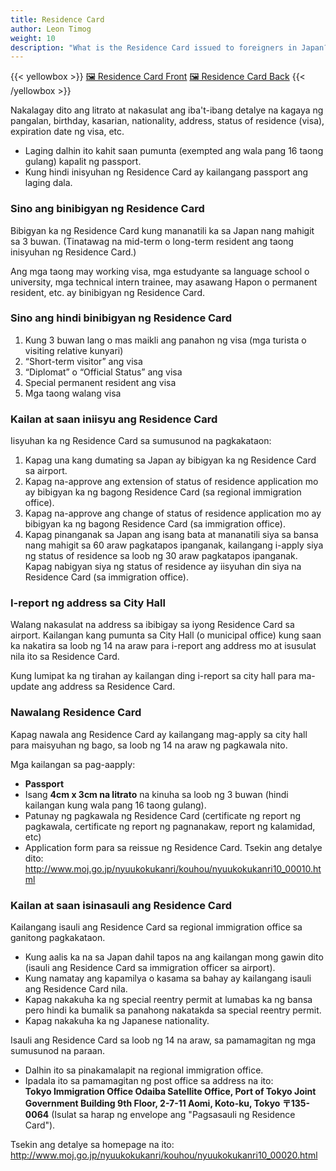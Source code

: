 ```yaml
---
title: Residence Card
author: Leon Timog
weight: 10
description: "What is the Residence Card issued to foreigners in Japan?"
---
```

{{< yellowbox >}}
[🖼️ Residence Card Front](residence-card-front.jpg) [🖼️ Residence Card Back](residence-card-back.jpg)
{{< /yellowbox >}}

Nakalagay dito ang litrato at nakasulat ang iba't-ibang detalye na kagaya ng pangalan, birthday, kasarian, nationality, address, status of residence (visa), expiration date ng visa, etc.

* Laging dalhin ito kahit saan pumunta (exempted ang wala pang 16 taong gulang) kapalit ng passport.
* Kung hindi inisyuhan ng Residence Card ay kailangang passport ang laging dala.

### Sino ang binibigyan ng Residence Card

Bibigyan ka ng Residence Card kung mananatili ka sa Japan nang mahigit sa 3 buwan. (Tinatawag na mid-term o long-term resident ang taong inisyuhan ng Residence Card.)

Ang mga taong may working visa, mga estudyante sa language school o university, mga technical intern trainee, may asawang Hapon o permanent resident, etc. ay binibigyan ng Residence Card.

### Sino ang hindi binibigyan ng Residence Card

1. Kung 3 buwan lang o mas maikli ang panahon ng visa (mga turista o visiting relative kunyari)
2. “Short-term visitor” ang visa
3. “Diplomat” o “Official Status” ang visa
4. Special permanent resident ang visa
5. Mga taong walang visa

### Kailan at saan iniisyu ang Residence Card

Iisyuhan ka ng Residence Card sa sumusunod na pagkakataon:

1. Kapag una kang dumating sa Japan ay bibigyan ka ng Residence Card sa airport.
2. Kapag na-approve ang extension of status of residence application mo ay bibigyan ka ng bagong Residence Card (sa regional immigration office).
3. Kapag na-approve ang change of status of residence application mo ay bibigyan ka ng bagong Residence Card (sa immigration office).
4. Kapag pinanganak sa Japan ang isang bata at mananatili siya sa bansa nang mahigit sa 60 araw pagkatapos ipanganak, kailangang i-apply siya ng status of residence sa loob ng 30 araw pagkatapos ipanganak. Kapag nabigyan siya ng status of residence ay iisyuhan din siya na Residence Card (sa immigration office).


### I-report ng address sa City Hall

Walang nakasulat na address sa ibibigay sa iyong Residence Card sa airport. Kailangan kang pumunta sa City Hall (o municipal office) kung saan ka nakatira sa loob ng 14 na araw para i-report ang address mo at isusulat nila ito sa Residence Card.

Kung lumipat ka ng tirahan ay kailangan ding i-report sa city hall para ma-update ang address sa Residence Card.


### Nawalang Residence Card

Kapag nawala ang Residence Card ay kailangang mag-apply sa city hall para maisyuhan ng bago, sa loob ng 14 na araw ng pagkawala nito.

Mga kailangan sa pag-aapply:

* **Passport**
* Isang **4cm x 3cm na litrato** na kinuha sa loob ng 3 buwan (hindi
kailangan kung wala pang 16 taong gulang).
* Patunay ng pagkawala ng Residence Card (certificate ng report ng pagkawala, certificate ng report ng pagnanakaw, report ng kalamidad, etc)
* Application form para sa reissue ng Residence Card. Tsekin ang detalye dito: http://www.moj.go.jp/nyuukokukanri/kouhou/nyuukokukanri10_00010.html

### Kailan at saan isinasauli ang Residence Card

Kailangang isauli ang Residence Card sa regional immigration office sa ganitong
pagkakataon.

* Kung aalis ka na sa Japan dahil tapos na ang kailangan mong gawin dito (isauli ang Residence Card sa immigration officer sa airport).
* Kung namatay ang kapamilya o kasama sa bahay ay kailangang isauli ang Residence Card nila.
* Kapag nakakuha ka ng special reentry permit at lumabas ka ng bansa pero hindi ka
bumalik sa panahong nakatakda sa special reentry permit.
* Kapag nakakuha ka ng Japanese nationality.

Isauli ang Residence Card sa loob ng 14 na araw, sa pamamagitan ng mga sumusunod na paraan.

* Dalhin ito sa pinakamalapit na regional immigration office.
* Ipadala ito sa pamamagitan ng post office sa address na ito:   
**Tokyo Immigration Office Odaiba Satellite Office, Port of Tokyo Joint Government Building 9th Floor, 2-7-11 Aomi, Koto-ku, Tokyo 〒135-0064** (Isulat sa harap ng envelope ang "Pagsasauli ng Residence Card").

Tsekin ang detalye sa homepage na ito:
http://www.moj.go.jp/nyuukokukanri/kouhou/nyuukokukanri10_00020.html